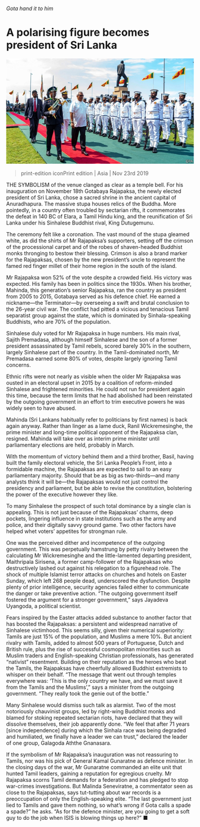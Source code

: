 ###### Gota hand it to him

# A polarising figure becomes president of Sri Lanka 

![image](images/20191123_ASP001_0.jpg) 

> print-edition iconPrint edition | Asia | Nov 23rd 2019 

THE SYMBOLISM of the venue clanged as clear as a temple bell. For his inauguration on November 18th Gotabaya Rajapaksa, the newly elected president of Sri Lanka, chose a sacred shrine in the ancient capital of Anuradhapura. The massive stupa houses relics of the Buddha. More pointedly, in a country often troubled by sectarian rifts, it commemorates the defeat in 140 BC of Elara, a Tamil Hindu king, and the reunification of Sri Lanka under his Sinhalese Buddhist rival, King Dutugemunu. 

The ceremony felt like a coronation. The vast mound of the stupa gleamed white, as did the shirts of Mr Rajapaksa’s supporters, setting off the crimson of the processional carpet and of the robes of shaven-headed Buddhist monks thronging to bestow their blessing. Crimson is also a brand marker for the Rajapaksas, chosen by the new president’s uncle to represent the famed red finger millet of their home region in the south of the island. 

Mr Rajapaksa won 52% of the vote despite a crowded field. His victory was expected. His family has been in politics since the 1930s. When his brother, Mahinda, this generation’s senior Rajapaksa, ran the country as president from 2005 to 2015, Gotabaya served as his defence chief. He earned a nickname—the Terminator—by overseeing a swift and brutal conclusion to the 26-year civil war. The conflict had pitted a vicious and tenacious Tamil separatist group against the state, which is dominated by Sinhala-speaking Buddhists, who are 70% of the population. 

Sinhalese duly voted for Mr Rajapaksa in huge numbers. His main rival, Sajith Premadasa, although himself Sinhalese and the son of a former president assassinated by Tamil rebels, scored barely 30% in the southern, largely Sinhalese part of the country. In the Tamil-dominated north, Mr Premadasa earned some 80% of votes, despite largely ignoring Tamil concerns. 

Ethnic rifts were not nearly as visible when the older Mr Rajapaksa was ousted in an electoral upset in 2015 by a coalition of reform-minded Sinhalese and frightened minorities. He could not run for president again this time, because the term limits that he had abolished had been reinstated by the outgoing government in an effort to trim executive powers he was widely seen to have abused. 

Mahinda (Sri Lankans habitually refer to politicians by first names) is back again anyway. Rather than linger as a lame duck, Ranil Wickremesinghe, the prime minister and long-time political opponent of the Rajapaksa clan, resigned. Mahinda will take over as interim prime minister until parliamentary elections are held, probably in March. 

With the momentum of victory behind them and a third brother, Basil, having built the family electoral vehicle, the Sri Lanka People’s Front, into a formidable machine, the Rajapaksas are expected to sail to an easy parliamentary majority. Should that be as big as two-thirds—and many analysts think it will be—the Rajapaksas would not just control the presidency and parliament, but be able to revise the constitution, bolstering the power of the executive however they like. 

To many Sinhalese the prospect of such total dominance by a single clan is appealing. This is not just because of the Rajapaksas’ charms, deep pockets, lingering influence in state institutions such as the army and police, and their digitally savvy ground game. Two other factors have helped whet voters’ appetites for strongman rule. 

One was the perceived dither and incompetence of the outgoing government. This was perpetually hamstrung by petty rivalry between the calculating Mr Wickremesinghe and the little-lamented departing president, Maithripala Sirisena, a former camp-follower of the Rajapaksas who destructively lashed out against his relegation to a figurehead role. The shock of multiple Islamist terror attacks on churches and hotels on Easter Sunday, which left 268 people dead, underscored the dysfunction. Despite plenty of prior intelligence, security agencies failed either to communicate the danger or take preventive action. “The outgoing government itself fostered the argument for a stronger government,” says Jayadeva Uyangoda, a political scientist. 

Fears inspired by the Easter attacks added substance to another factor that has boosted the Rajapaksas: a persistent and widespread narrative of Sinhalese victimhood. This seems silly, given their numerical superiority: Tamils are just 15% of the population, and Muslims a mere 10%. But ancient rivalry with Tamils, added to almost 500 years of Portuguese, Dutch and British rule, plus the rise of successful cosmopolitan minorities such as Muslim traders and English-speaking Christian professionals, has generated “nativist” resentment. Building on their reputation as the heroes who beat the Tamils, the Rajapaksas have cheerfully allowed Buddhist extremists to whisper on their behalf. “The message that went out through temples everywhere was: ‘This is the only country we have, and we must save it from the Tamils and the Muslims’,” says a minister from the outgoing government. “They really took the genie out of the bottle.” 

Many Sinhalese would dismiss such talk as alarmist. Two of the most notoriously chauvinist groups, led by right-wing Buddhist monks and blamed for stoking repeated sectarian riots, have declared that they will dissolve themselves, their job apparently done. “We feel that after 71 years [since independence] during which the Sinhala race was being degraded and humiliated, we finally have a leader we can trust,” declared the leader of one group, Galagoda Aththe Gnanasara. 

If the symbolism of Mr Rajapaksa’s inauguration was not reassuring to Tamils, nor was his pick of General Kamal Gunaratne as defence minister. In the closing days of the war, Mr Gunaratne commanded an elite unit that hunted Tamil leaders, gaining a reputation for egregious cruelty. Mr Rajapaksa scorns Tamil demands for a federation and has pledged to stop war-crimes investigations. But Malinda Seneviratne, a commentator seen as close to the Rajapaksas, says tut-tutting about war records is a preoccupation of only the English-speaking elite. “The last government just lied to Tamils and gave them nothing, so what’s wrong if Gota calls a spade a spade?” he asks. “As for the defence minister, are you going to get a soft guy to do the job when ISIS is blowing things up here?” ■ 

